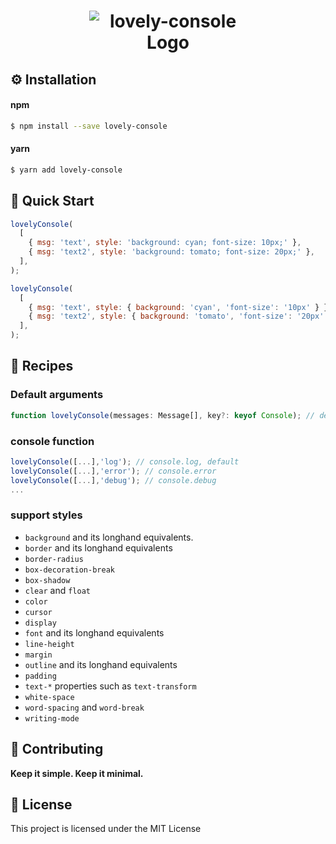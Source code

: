 <h1 align=center style="text-align:center;">
  <img style="max-width: 50%" alt="lovely-console Logo" src="https://user-images.githubusercontent.com/26024412/111449123-70889780-8752-11eb-9d45-fbe6d37dfa39.png"><br />
</h1>

## ⚙ Installation

#### npm

```bash
$ npm install --save lovely-console
```

#### yarn

```bash
$ yarn add lovely-console
```

## 🏃 Quick Start

```js
lovelyConsole(
  [
    { msg: 'text', style: 'background: cyan; font-size: 10px;' },
    { msg: 'text2', style: 'background: tomato; font-size: 20px;' },
  ],
);
```

```js
lovelyConsole(
  [
    { msg: 'text', style: { background: 'cyan', 'font-size': '10px' } },
    { msg: 'text2', style: { background: 'tomato', 'font-size': '20px' } },
  ],
);
```

## 🍳 Recipes

### Default arguments

```ts
function lovelyConsole(messages: Message[], key?: keyof Console); // default key is 'log'
```

### console function

```js
lovelyConsole([...],'log'); // console.log, default
lovelyConsole([...],'error'); // console.error
lovelyConsole([...],'debug'); // console.debug
...
```

### support styles

- `background` and its longhand equivalents.
- `border` and its longhand equivalents
- `border-radius`
- `box-decoration-break`
- `box-shadow`
- `clear` and `float`
- `color`
- `cursor`
- `display`
- `font` and its longhand equivalents
- `line-height`
- `margin`
- `outline` and its longhand equivalents
- `padding`
- `text-*` properties such as `text-transform`
- `white-space`
- `word-spacing` and `word-break`
- `writing-mode`

## 🍰 Contributing

**Keep it simple. Keep it minimal.**

## 📜 License

This project is licensed under the MIT License